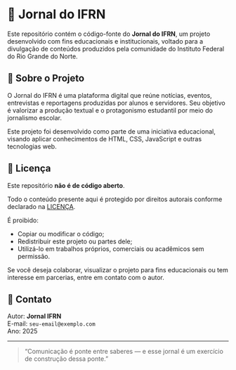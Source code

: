 # 📰 Jornal do IFRN

Este repositório contém o código-fonte do **Jornal do IFRN**, um projeto desenvolvido com fins educacionais e institucionais, voltado para a divulgação de conteúdos produzidos pela comunidade do Instituto Federal do Rio Grande do Norte.

## 📌 Sobre o Projeto

O Jornal do IFRN é uma plataforma digital que reúne notícias, eventos, entrevistas e reportagens produzidas por alunos e servidores. Seu objetivo é valorizar a produção textual e o protagonismo estudantil por meio do jornalismo escolar.

Este projeto foi desenvolvido como parte de uma iniciativa educacional, visando aplicar conhecimentos de HTML, CSS, JavaScript e outras tecnologias web.

## 🚫 Licença

Este repositório **não é de código aberto**.

Todo o conteúdo presente aqui é protegido por direitos autorais conforme declarado na [LICENÇA](./LICENSE).

É proibido:
- Copiar ou modificar o código;
- Redistribuir este projeto ou partes dele;
- Utilizá-lo em trabalhos próprios, comerciais ou acadêmicos sem permissão.

Se você deseja colaborar, visualizar o projeto para fins educacionais ou tem interesse em parcerias, entre em contato com o autor.

## 📧 Contato

Autor: **Jornal IFRN**  
E-mail: `seu-email@exemplo.com`  
Ano: 2025

---

> “Comunicação é ponte entre saberes — e esse jornal é um exercício de construção dessa ponte.”
